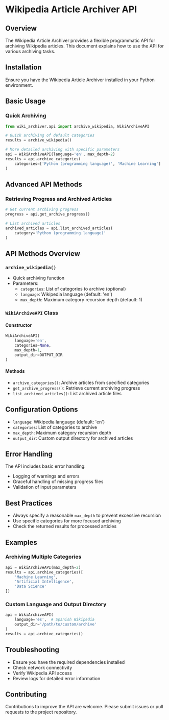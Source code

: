 # Wikipedia Article Archiver API

## Overview

The Wikipedia Article Archiver provides a flexible programmatic API for archiving Wikipedia articles. This document explains how to use the API for various archiving tasks.

## Installation

Ensure you have the Wikipedia Article Archiver installed in your Python environment.

## Basic Usage

### Quick Archiving

```python
from wiki_archiver.api import archive_wikipedia, WikiArchiveAPI

# Quick archiving of default categories
results = archive_wikipedia()

# More detailed archiving with specific parameters
api = WikiArchiveAPI(language='en', max_depth=2)
results = api.archive_categories(
    categories=['Python (programming language)', 'Machine Learning']
)
```

## Advanced API Methods

### Retrieving Progress and Archived Articles

```python
# Get current archiving progress
progress = api.get_archive_progress()

# List archived articles
archived_articles = api.list_archived_articles(
    category='Python (programming language)'
)
```

## API Methods Overview

### `archive_wikipedia()`
- Quick archiving function
- Parameters:
  - `categories`: List of categories to archive (optional)
  - `language`: Wikipedia language (default: 'en')
  - `max_depth`: Maximum category recursion depth (default: 1)

### `WikiArchiveAPI` Class

#### Constructor
```python
WikiArchiveAPI(
    language='en', 
    categories=None, 
    max_depth=1,
    output_dir=OUTPUT_DIR
)
```

#### Methods
- `archive_categories()`: Archive articles from specified categories
- `get_archive_progress()`: Retrieve current archiving progress
- `list_archived_articles()`: List archived article files

## Configuration Options

- `language`: Wikipedia language (default: 'en')
- `categories`: List of categories to archive
- `max_depth`: Maximum category recursion depth
- `output_dir`: Custom output directory for archived articles

## Error Handling

The API includes basic error handling:
- Logging of warnings and errors
- Graceful handling of missing progress files
- Validation of input parameters

## Best Practices

- Always specify a reasonable `max_depth` to prevent excessive recursion
- Use specific categories for more focused archiving
- Check the returned results for processed articles

## Examples

### Archiving Multiple Categories

```python
api = WikiArchiveAPI(max_depth=2)
results = api.archive_categories([
    'Machine Learning',
    'Artificial Intelligence',
    'Data Science'
])
```

### Custom Language and Output Directory

```python
api = WikiArchiveAPI(
    language='es',  # Spanish Wikipedia
    output_dir='/path/to/custom/archive'
)
results = api.archive_categories()
```

## Troubleshooting

- Ensure you have the required dependencies installed
- Check network connectivity
- Verify Wikipedia API access
- Review logs for detailed error information

## Contributing

Contributions to improve the API are welcome. Please submit issues or pull requests to the project repository.
